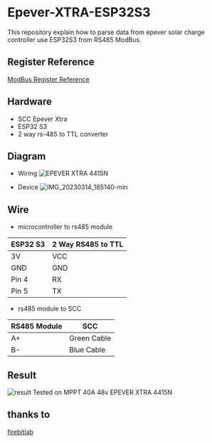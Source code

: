 # Epever-XTRA-ESP32S3
This repository explain how to parse data from epever solar charge controller use ESP32S3 from RS485 ModBus.

## Register Reference
[ModBus Register Reference](https://github.com/juanpradana/Epever-XTRA-ESP32S3/blob/main/ControllerProtocolV2.3.pdf)

## Hardware
- SCC Epever Xtra
- ESP32 S3
- 2 way rs-485 to TTL converter

## Diagram
- Wiring
![EPEVER XTRA 4415N](https://user-images.githubusercontent.com/30497994/224992728-606a311b-c903-4a65-a154-52b0e8b32664.png)

- Device
![IMG_20230314_185140-min](https://user-images.githubusercontent.com/30497994/224994149-62e250bc-a056-43a6-ba85-973a52fead6b.jpg)

## Wire
- microcontroller to rs485 module

| ESP32 S3 | 2 Way RS485 to TTL |
| --- | --- |
| 3V | VCC |
| GND | GND |
| Pin 4 | RX |
| Pin 5 | TX |

- rs485 module to SCC

| RS485 Module | SCC |
| --- | --- |
| A+ | Green Cable |
| B- | Blue Cable |

## Result

![result](https://user-images.githubusercontent.com/30497994/224994304-6e362049-2dbe-4dad-ba6b-b7c004cc81b5.png)
Tested on MPPT 40A 48v EPEVER XTRA 4415N


## thanks to
[firebitlab](https://github.com/firebitlab)
